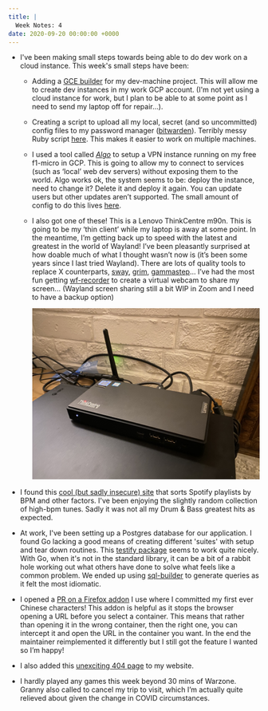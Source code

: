 ```yaml
---
title: |
  Week Notes: 4
date: 2020-09-20 00:00:00 +0000
---
```


- I've been making small steps towards being able to do dev work on a cloud instance. This week's small steps have been:
    - Adding a [GCE builder](https://github.com/charlieegan3/dev-machine/blob/9093fe25322ca3554a84f5b0ec59a1512fee66df/packer.json#L21-L29) for my dev-machine project. This will allow me to create dev instances in my work GCP account. (I'm not yet using a cloud instance for work, but I plan to be able to at some point as I need to send my laptop off for repair...).
    - Creating a script to upload all my local, secret (and so uncommitted) config files to my password manager ([bitwarden](http://bitwarden.com)). Terribly messy Ruby script [here](https://github.com/charlieegan3/bitwarden-config-sync). This makes it easier to work on multiple machines.
    - I used a tool called *[Algo](https://github.com/trailofbits/algo/blob/master/docs/deploy-to-ubuntu.md#road-warrior-setup)* to setup a VPN instance running on my free f1-micro in GCP. This is going to allow my to connect to services (such as ‘local’ web dev servers) without exposing them to the world. Algo works ok, the system seems to be: deploy the instance, need to change it? Delete it and deploy it again. You can update users but other updates aren’t supported. The small amount of config to do this lives [here](https://github.com/charlieegan3/infrastructure/tree/master/vpn).
    - I also got one of these! This is a Lenovo ThinkCentre m90n. This is going to be my ‘thin client’ while my laptop is away at some point. In the meantime, I’m getting back up to speed with the latest and greatest in the world of Wayland! I’ve been pleasantly surprised at how doable much of what I thought wasn’t now is (it’s been some years since I last tried Wayland). There are lots of quality tools to replace X counterparts, [sway](https://github.com/swaywm/sway), [grim](https://github.com/emersion/grim), [gammastep](https://gitlab.com/chinstrap/gammastep)... I’ve had the most fun getting [wf-recorder](https://github.com/ammen99/wf-recorder) to create a virtual webcam to share my screen... (Wayland screen sharing still a bit WIP in Zoom and I need to have a backup option)

        ![8F1CF00E-1B68-4E3A-BC60-6E4A3333B88F.jpeg](8F1CF00E-1B68-4E3A-BC60-6E4A3333B88F.jpeg)

- I found this [cool (but sadly insecure) site](http://sortyourmusic.playlistmachinery.com) that sorts Spotify playlists by BPM and other factors. I've been enjoying the slightly random collection of high-bpm tunes. Sadly it was not all my Drum & Bass greatest hits as expected.
- At work, I've been setting up a Postgres database for our application. I found Go lacking a good means of creating different 'suites' with setup and tear down routines. This [testify package](https://github.com/stretchr/testify#suite-package) seems to work quite nicely. With Go, when it's not in the standard library, it can be a bit of a rabbit hole working out what others have done to solve what feels like a common problem. We ended up using [sql-builder](https://github.com/huandu/go-sqlbuilder) to generate queries as it felt the most idiomatic.
- I opened a [PR on a Firefox addon](https://github.com/tiansh/always-in-container/pull/3) I use where I committed my first ever Chinese characters! This addon is helpful as it stops the browser opening a URL before you select a container. This means that rather than opening it in the wrong container, then the right one, you can intercept it and open the URL in the container you want. In the end the maintainer reimplemented it differently but I still got the feature I wanted so I’m happy!
- I also added this [unexciting 404 page](https://charlieegan3.com/404) to my website.
- I hardly played any games this week beyond 30 mins of Warzone. Granny also called to cancel my trip to visit, which I’m actually quite relieved about given the change in COVID circumstances.
